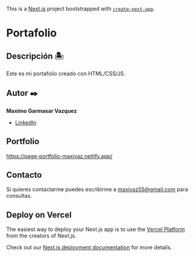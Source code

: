 This is a [Next.js](https://nextjs.org) project bootstrapped with [`create-next-app`](https://nextjs.org/docs/app/api-reference/cli/create-next-app).
# Portafolio

## Descripción 🏝

Este es mi portafolio creado con HTML/CSS/JS.

## Autor ✒️
**Maximo Garmasar Vazquez**

* [LinkedIn](https://www.linkedin.com/in/maximogarmasarvazquez/)

## Portfolio
https://page-portfolio-maxivaz.netlify.app/

## Contacto
Si quieres contactarme puedes escribirme a maxivaz55@gmail.com para consultas.

## Deploy on Vercel

The easiest way to deploy your Next.js app is to use the [Vercel Platform](https://vercel.com/new?utm_medium=default-template&filter=next.js&utm_source=create-next-app&utm_campaign=create-next-app-readme) from the creators of Next.js.

Check out our [Next.js deployment documentation](https://nextjs.org/docs/app/building-your-application/deploying) for more details.
